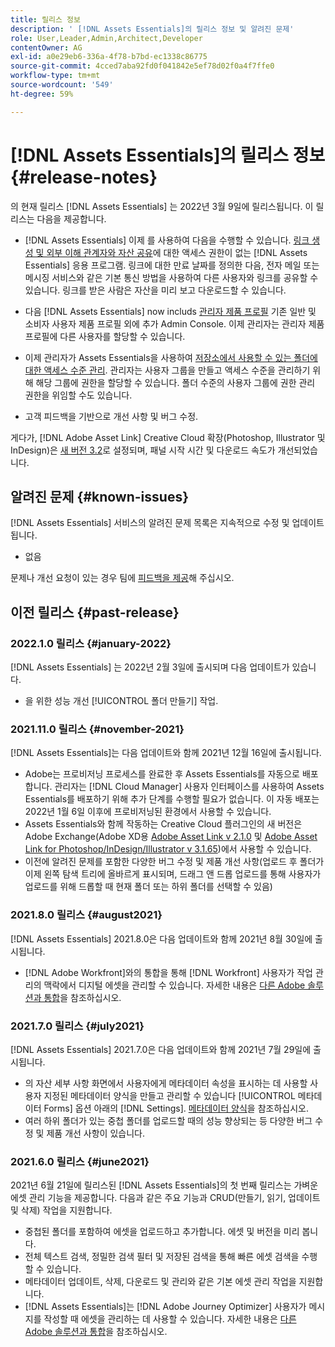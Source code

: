 ```yaml
---
title: 릴리스 정보
description: ' [!DNL Assets Essentials]의 릴리스 정보 및 알려진 문제'
role: User,Leader,Admin,Architect,Developer
contentOwner: AG
exl-id: a0e29eb6-336a-4f78-b7bd-ec1338c86775
source-git-commit: 4cced7aba92fd0f041842e5ef78d02f0a4f7ffe0
workflow-type: tm+mt
source-wordcount: '549'
ht-degree: 59%

---
```


# [!DNL Assets Essentials]의 릴리스 정보 {#release-notes}

의 현재 릴리스 [!DNL Assets Essentials] 는 2022년 3월 9일에 릴리스됩니다. 이 릴리스는 다음을 제공합니다.

* [!DNL Assets Essentials] 이제 를 사용하여 다음을 수행할 수 있습니다. [링크 생성 및 외부 이해 관계자와 자산 공유](share-links-for-assets.md)에 대한 액세스 권한이 없는 [!DNL Assets Essentials] 응용 프로그램. 링크에 대한 만료 날짜를 정의한 다음, 전자 메일 또는 메시징 서비스와 같은 기본 통신 방법을 사용하여 다른 사용자와 링크를 공유할 수 있습니다. 링크를 받은 사람은 자산을 미리 보고 다운로드할 수 있습니다.

* 다음 [!DNL Assets Essentials] now includs [관리자 제품 프로필](deploy-administer.md#add-users-to-essentials) 기존 일반 및 소비자 사용자 제품 프로필 외에 추가 Admin Console. 이제 관리자는 관리자 제품 프로필에 다른 사용자를 할당할 수 있습니다.

* 이제 관리자가 Assets Essentials을 사용하여 [저장소에서 사용할 수 있는 폴더에 대한 액세스 수준 관리](manage-permissions.md). 관리자는 사용자 그룹을 만들고 액세스 수준을 관리하기 위해 해당 그룹에 권한을 할당할 수 있습니다. 폴더 수준의 사용자 그룹에 권한 관리 권한을 위임할 수도 있습니다.

* 고객 피드백을 기반으로 개선 사항 및 버그 수정.

게다가, [!DNL Adobe Asset Link] Creative Cloud 확장(Photoshop, Illustrator 및 InDesign)은 [새 버전 3.2](https://exchange.adobe.com/creativecloud.details.106875.adobe-asset-link-cep.html)로 설정되며, 패널 시작 시간 및 다운로드 속도가 개선되었습니다.


## 알려진 문제 {#known-issues}

[!DNL Assets Essentials] 서비스의 알려진 문제 목록은 지속적으로 수정 및 업데이트됩니다.

* 없음

문제나 개선 요청이 있는 경우 팀에 [피드백을 제공](#provide-feedback)해 주십시오.

## 이전 릴리스 {#past-release}

### 2022.1.0 릴리스 {#january-2022}

[!DNL Assets Essentials] 는 2022년 2월 3일에 출시되며 다음 업데이트가 있습니다.

* 을 위한 성능 개선 [!UICONTROL 폴더 만들기] 작업. <!-- CQ-4338818 -->

### 2021.11.0 릴리스 {#november-2021}

[!DNL Assets Essentials]는 다음 업데이트와 함께 2021년 12월 16일에 출시됩니다.

* Adobe는 프로비저닝 프로세스를 완료한 후 Assets Essentials를 자동으로 배포합니다. 관리자는 [!DNL Cloud Manager] 사용자 인터페이스를 사용하여 Assets Essentials를 배포하기 위해 추가 단계를 수행할 필요가 없습니다. 이 자동 배포는 2022년 1월 6일 이후에 프로비저닝된 환경에서 사용할 수 있습니다.
* Assets Essentials와 함께 작동하는 Creative Cloud 플러그인의 새 버전은 Adobe Exchange(Adobe XD용 [Adobe Asset Link v 2.1.0](https://exchange.adobe.com/creativecloud/plugindetails.html/app/cc/61d229b9) 및 [Adobe Asset Link for Photoshop/InDesign/Illustrator v 3.1.65](https://exchange.adobe.com/creativecloud.details.106875.adobe-asset-link-cep.html))에서 사용할 수 있습니다.
* 이전에 알려진 문제를 포함한 다양한 버그 수정 및 제품 개선 사항(업로드<!-- CQ-4337638 --> 후 폴더가 이제 왼쪽 탐색 트리에 올바르게 표시되며, 드래그 앤 드롭 업로드를 통해 사용자가 업로드<!-- CQ-4327753 -->를 위해 드롭할 때 현재 폴더 또는 하위 폴더를 선택할 수 있음)

### 2021.8.0 릴리스 {#august2021}

[!DNL Assets Essentials] 2021.8.0은 다음 업데이트와 함께 2021년 8월 30일에 출시됩니다.

* [!DNL Adobe Workfront]와의 통합을 통해 [!DNL Workfront] 사용자가 작업 관리의 맥락에서 디지털 에셋을 관리할 수 있습니다. 자세한 내용은 [다른 Adobe 솔루션과 통합](/help/integration.md)을 참조하십시오.

### 2021.7.0 릴리스 {#july2021}

[!DNL Assets Essentials] 2021.7.0은 다음 업데이트와 함께 2021년 7월 29일에 출시됩니다.

* 의 자산 세부 사항 화면에서 사용자에게 메타데이터 속성을 표시하는 데 사용할 사용자 지정된 메타데이터 양식을 만들고 관리할 수 있습니다 [!UICONTROL 메타데이터 Forms] 옵션 아래의 [!DNL Settings]. [메타데이터 양식](metadata.md#metadata-forms)을 참조하십시오.
* 여러 하위 폴더가 있는 중첩 폴더를 업로드할 때의 성능 향상되는 등 다양한 버그 수정 및 제품 개선 사항이 있습니다.

### 2021.6.0 릴리스 {#june2021}

2021년 6월 21일에 릴리스된 [!DNL Assets Essentials]의 첫 번째 릴리스는 가벼운 에셋 관리 기능을 제공합니다. 다음과 같은 주요 기능과 CRUD(만들기, 읽기, 업데이트 및 삭제) 작업을 지원합니다.

* 중첩된 폴더를 포함하여 에셋을 업로드하고 추가합니다. 에셋 및 버전을 미리 봅니다.
* 전체 텍스트 검색, 정밀한 검색 필터 및 저장된 검색을 통해 빠른 에셋 검색을 수행할 수 있습니다.
* 메타데이터 업데이트, 삭제, 다운로드 및 관리와 같은 기본 에셋 관리 작업을 지원합니다.
* [!DNL Assets Essentials]는 [!DNL Adobe Journey Optimizer] 사용자가 메시지를 작성할 때 에셋을 관리하는 데 사용할 수 있습니다. 자세한 내용은 [다른 Adobe 솔루션과 통합](/help/integration.md)을 참조하십시오.
